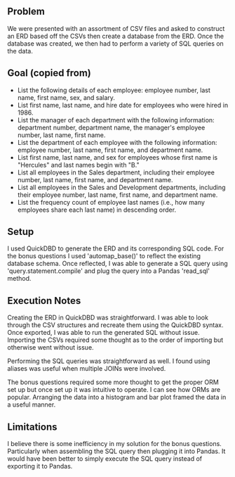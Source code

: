 ## Problem
We were presented with an assortment of CSV files and asked to construct an ERD based off the CSVs then create a database from the ERD. Once the database was created, we then had to perform a variety of SQL queries on the data.

## Goal (copied from)
* List the following details of each employee: employee number, last name, first name, sex, and salary.
* List first name, last name, and hire date for employees who were hired in 1986.
* List the manager of each department with the following information: department number, department name, the manager's employee number, last name, first name.
* List the department of each employee with the following information: employee number, last name, first name, and department name.
* List first name, last name, and sex for employees whose first name is "Hercules" and last names begin with "B."
* List all employees in the Sales department, including their employee number, last name, first name, and department name.
* List all employees in the Sales and Development departments, including their employee number, last name, first name, and department name.
* List the frequency count of employee last names (i.e., how many employees share each last name) in descending order.

## Setup
I used QuickDBD to generate the ERD and its corresponding SQL code. For the bonus questions I used 'automap_base()' to reflect the existing database schema. Once reflected, I was able to generate a SQL query using 'query.statement.compile' and plug the query into a Pandas 'read_sql' method.

## Execution Notes
Creating the ERD in QuickDBD was straightforward. I was able to look through the CSV structures and recreate them using the QuickDBD syntax. Once exported, I was able to run the generated SQL without issue. Importing the CSVs required some thought as to the order of importing but otherwise went without issue.

Performing the SQL queries was straightforward as well. I found using aliases was useful when multiple JOINs were involved.

The bonus questions required some more thought to get the proper ORM set up but once set up it was intuitive to operate. I can see how ORMs are popular. Arranging the data into a histogram and bar plot framed the data in a useful manner.

## Limitations
I believe there is some inefficiency in my solution for the bonus questions. Particularly when assembling the SQL query then plugging it into Pandas. It would have been better to simply execute the SQL query instead of exporting it to Pandas. 